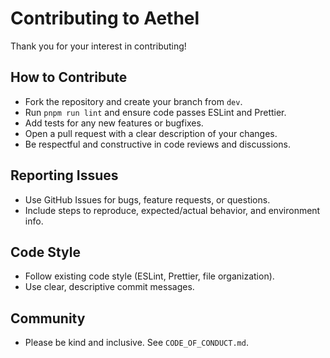 # Contributing to Aethel

Thank you for your interest in contributing!

## How to Contribute

- Fork the repository and create your branch from `dev`.
- Run `pnpm run lint` and ensure code passes ESLint and Prettier.
- Add tests for any new features or bugfixes.
- Open a pull request with a clear description of your changes.
- Be respectful and constructive in code reviews and discussions.

## Reporting Issues

- Use GitHub Issues for bugs, feature requests, or questions.
- Include steps to reproduce, expected/actual behavior, and environment info.

## Code Style

- Follow existing code style (ESLint, Prettier, file organization).
- Use clear, descriptive commit messages.

## Community

- Please be kind and inclusive. See `CODE_OF_CONDUCT.md`.
